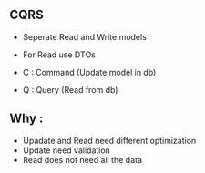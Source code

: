 ## CQRS
- Seperate Read and Write models 
- For Read use DTOs

- C : Command (Update model in db)
- Q : Query (Read from db)

## Why : 
- Upadate and Read need different optimization
- Update need validation
- Read does not need all the data 

